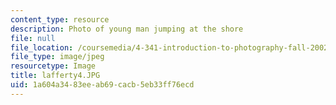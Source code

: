```yaml
---
content_type: resource
description: Photo of young man jumping at the shore
file: null
file_location: /coursemedia/4-341-introduction-to-photography-fall-2002/1a604a3483eeab69cacb5eb33ff76ecd_lafferty4.JPG
file_type: image/jpeg
resourcetype: Image
title: lafferty4.JPG
uid: 1a604a34-83ee-ab69-cacb-5eb33ff76ecd
---
```


